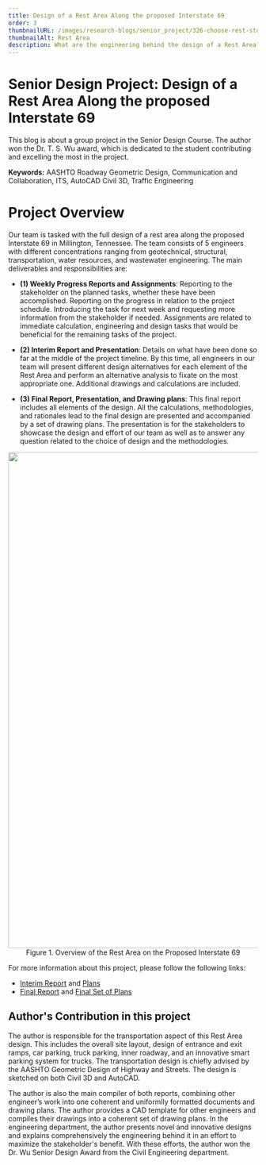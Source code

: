 ```yaml
---
title: Design of a Rest Area Along the proposed Interstate 69
order: 3
thumbnailURL: /images/research-blogs/senior_project/326-choose-rest-stops-wisely-wide.jpg
thumbnailAlt: Rest Area
description: What are the engineering behind the design of a Rest Area?
---
```


# Senior Design Project: Design of a Rest Area Along the proposed Interstate 69

This blog is about a group project in the Senior Design Course. The author won the Dr. T. S. Wu award, which is dedicated to the student contributing and excelling the most in the project. 
<p><b>Keywords:</b> AASHTO Roadway Geometric Design, Communication and Collaboration, ITS, AutoCAD Civil 3D, Traffic Engineering</p>

# Project Overview

Our team is tasked with the full design of a rest area along the proposed Interstate 69 in Millington, Tennessee. The team consists of 5 engineers with different concentrations ranging from geotechnical, structural, transportation, water resources, and wastewater engineering. The main deliverables and responsibilities are:

- <b>(1) Weekly Progress Reports and Assignments</b>: Reporting to the stakeholder on the planned tasks, whether these have been accomplished. Reporting on the progress in relation to the project schedule. Introducing the task for next week and requesting more information from the stakeholder if needed. Assignments are related to immediate calculation, engineering and design tasks that would be beneficial for the remaining tasks of the project.

- <b> (2) Interim Report and Presentation</b>: Details on what have been done so far at the middle of the project timeline. By this time, all engineers in our team will present different design alternatives for each element of the Rest Area and perform an alternative analysis to fixate on the most appropriate one. Additional drawings and calculations are included.

- <b>(3) Final Report, Presentation, and Drawing plans</b>: This final report includes all elements of the design. All the calculations, methodologies, and rationales lead to the final design are presented and accompanied by a set of drawing plans. The presentation is for the stakeholders to showcase the design and effort of our team as well as to answer any question related to the choice of design and the methodologies.
<p align="center">
  <img src="/images/research-blogs/senior_project/Image 23.png" width = 1000/>
  <br>
	Figure 1. Overview of the Rest Area on the Proposed Interstate 69 
</p>

For more information about this project, please follow the following links:

- <a href="/pdf/Interim_Report_901Design_Final_V1.pdf">Interim Report</a> and <a href="/pdf/Interim_Plans_901Design_Final_V1.pdf">Plans</a>
- <a href="/pdf/Final_Report_901_Design.pdf">Final Report</a> and <a href="/pdf/901 Design_Full Set of Plans_Final.pdf">Final Set of Plans</a>

## Author's Contribution in this project

The author is responsible for the transportation aspect of this Rest Area design. This includes the overall site layout, design of entrance and exit ramps, car parking, truck parking, inner roadway, and an innovative smart parking system for trucks. The transportation design is chiefly advised by the AASHTO Geometric Design of Highway and Streets. The design is sketched on both Civil 3D and AutoCAD.

The author is also the main compiler of both reports, combining other engineer’s work into one coherent and uniformlly formatted documents and drawing plans. The author provides a CAD template for other engineers and compiles their drawings into a coherent set of drawing plans. In the engineering department, the author presents novel and innovative designs and explains comprehensively the engineering behind it in an effort to maximize the stakeholder's benefit. With these efforts, the author won the Dr. Wu Senior Design Award from the Civil Engineering department.

